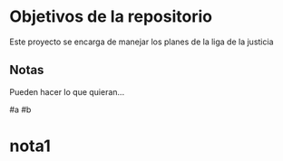 # Objetivos de la repositorio

Este proyecto se encarga de manejar los planes de la liga de la justicia


## Notas
Pueden hacer lo que quieran...

#a
#b

# nota1
